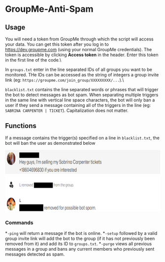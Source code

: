 # GroupMe-Anti-Spam
## Usage
You will need a token from GroupMe through which the script will access your data. You can get this token after you log in to https://dev.groupme.com (using your normal GroupMe credentials). The token is accessible by clicking **Access token** in the header. Enter this token in the first line of the code.\

In `groups.txt` enter in the line separated IDs of all groups you want to be monitored. THe IDs can be accessed as the string of integers a group invite link (eg: `https://groupme.com/join_group/XXXXXXXXX/...`).\

`blacklist.txt` contains the line separated words or phrases that will trigger the bot to detect messages as bot spam. When separating multiple triggers in the same line with vertical line space characters, the bot will only ban a user if they send a message containing all of the triggers in the line (eg: `SABRINA CARPENTER | TICKET`). Capitalization does not matter.

## Functions
If a message contains the trigger(s) specified on a line in `blacklist.txt`, the bot will ban the user as demonstrated below

<p align="center"><img src="images/ban_example.png" height="200px"></img></p>

### Commands
*`-ping` will return a message if the bot is online.
*`-setup` followed by a valid group invite link will add the bot to the group (if it has not previously been removed from it) and add its ID to `groups.txt`.
*`-purge` views all previous messages in a group and bans any current members who previously sent messages detected as spam.
